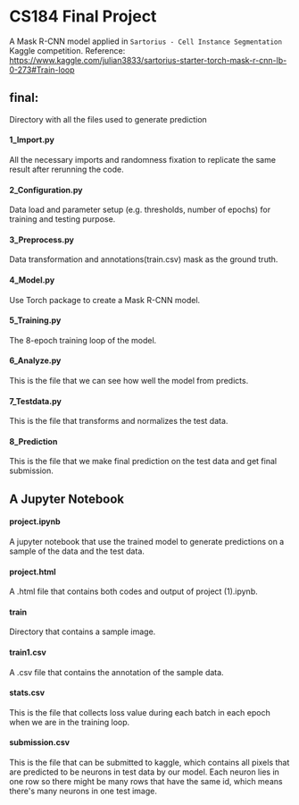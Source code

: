 # CS184 Final Project
A Mask R-CNN model applied in `Sartorius - Cell Instance Segmentation` Kaggle competition. Reference: https://www.kaggle.com/julian3833/sartorius-starter-torch-mask-r-cnn-lb-0-273#Train-loop
##  final:
Directory with all the files used to generate prediction
#### 1_Import.py
All the necessary imports  and randomness fixation to replicate the same result after rerunning the code.
#### 2_Configuration.py
Data load and parameter setup (e.g. thresholds, number of epochs) for training and testing purpose.
#### 3_Preprocess.py
Data transformation and annotations(train.csv) mask as the ground truth.
#### 4_Model.py
Use Torch package to create a Mask R-CNN model.
#### 5_Training.py
The 8-epoch training loop of the model.
#### 6_Analyze.py
This is the file that we can see how well the model from  predicts.
#### 7_Testdata.py
This is the file that transforms and normalizes the test data. 
#### 8_Prediction
This is the file that we make final prediction on the test data and get final submission.

## A Jupyter Notebook
#### project.ipynb
A jupyter notebook that use the trained model to generate predictions on a sample of the data and the test data.
#### project.html
A .html file that contains both codes and output of project (1).ipynb.
#### train
Directory that contains a sample image.
#### train1.csv
A .csv file that contains the annotation of the sample data.
#### stats.csv
This is the file that collects loss value during each batch in each epoch when we are in the training loop.
#### submission.csv
This is the file that can be submitted to kaggle, which contains all pixels that are predicted to be neurons in test data by our model. Each neuron lies in one row so there might be many rows that have the same id, which means there's many neurons in one test image.
